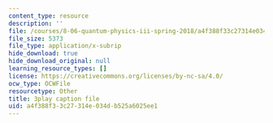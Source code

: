 ```yaml
---
content_type: resource
description: ''
file: /courses/8-06-quantum-physics-iii-spring-2018/a4f388f33c27314e034db525a6025ee1_-pMowqywuIY.srt
file_size: 5373
file_type: application/x-subrip
hide_download: true
hide_download_original: null
learning_resource_types: []
license: https://creativecommons.org/licenses/by-nc-sa/4.0/
ocw_type: OCWFile
resourcetype: Other
title: 3play caption file
uid: a4f388f3-3c27-314e-034d-b525a6025ee1
---
```


